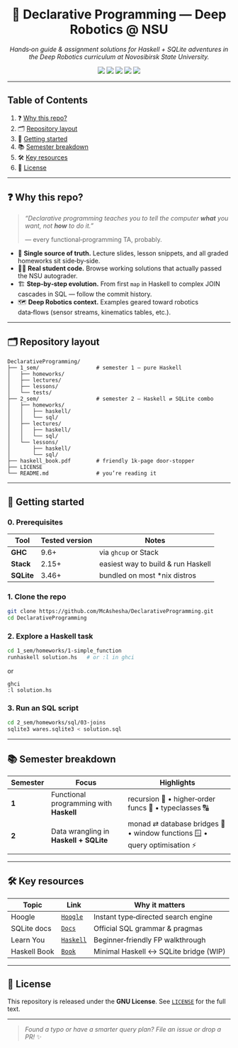 <h1 align="center">
  🧭 Declarative Programming — Deep Robotics @ NSU
</h1>

<p align="center">
  <em>Hands‑on guide & assignment solutions for Haskell + SQLite adventures in the Deep Robotics curriculum at Novosibirsk State University.</em>
</p>

<p align="center">
  <img src="https://img.shields.io/badge/status-%F0%9F%9A%A7%20work&nbsp;in&nbsp;progress-yellow?style=for-the-badge"/>
  <img src="https://img.shields.io/badge/language-Haskell-purple?style=for-the-badge"/>
  <img src="https://img.shields.io/badge/language-SQL%20%28SQLite%29-lightgrey?style=for-the-badge"/>
  <img src="https://img.shields.io/badge/university-NSU-blue?style=for-the-badge"/>
  <img src="https://img.shields.io/badge/track-Deep&nbsp;Robotics-critical?style=for-the-badge"/>
</p>

---

## Table of Contents

1. ❓ [Why this repo?](#why-this-repo)
2. 🗂️ [Repository layout](#repository-layout)
3. 🚀 [Getting started](#getting-started)
4. 📚 [Semester breakdown](#semester-breakdown)
5. 🛠️ [Key resources](#key-resources)
6. 📄 [License](#license)

---

<h2 id="why-this-repo">❓ Why this repo?</h2>

> *“Declarative programming teaches you to tell the computer **what** you want, not **how** to do it.”*
>
> — every functional‑programming TA, probably.

* 🎯 **Single source of truth.** Lecture slides, lesson snippets, and all graded homeworks sit side‑by‑side.
* 🧑‍💻 **Real student code.** Browse working solutions that actually passed the NSU autograder.
* 🏗️ **Step‑by‑step evolution.** From first `map` in Haskell to complex JOIN cascades in SQL — follow the commit history.
* 🗺️ **Deep Robotics context.** Examples geared toward robotics data‑flows (sensor streams, kinematics tables, etc.).

---

<h2 id="repository-layout">🗂️ Repository layout</h2>

```text
DeclarativeProgramming/
├── 1_sem/                  # semester 1 — pure Haskell
│   ├── homeworks/
│   ├── lectures/
│   ├── lessons/
│   └── tests/
├── 2_sem/                  # semester 2 — Haskell ⇄ SQLite combo
│   ├── homeworks/
│   │   ├── haskell/
│   │   └── sql/
│   ├── lectures/
│   │   ├── haskell/
│   │   └── sql/
│   └── lessons/
│       ├── haskell/
│       └── sql/
├── haskell_book.pdf        # friendly 1k‑page door‑stopper
├── LICENSE
└── README.md               # you’re reading it
```

---

<h2 id="getting-started">🚀 Getting started</h2>

### 0. Prerequisites

| Tool           | Tested version | Notes                              |
| -------------- | -------------- | ---------------------------------- |
| **GHC**        | 9.6+           | via `ghcup` or Stack               |
| **Stack**      | 2.15+          | easiest way to build & run Haskell |
| **SQLite**     | 3.46+          | bundled on most \*nix distros      |

### 1. Clone the repo

```bash
git clone https://github.com/McAshesha/DeclarativeProgramming.git
cd DeclarativeProgramming
```

### 2. Explore a Haskell task

```bash
cd 1_sem/homeworks/1-simple_function
runhaskell solution.hs   # or :l in ghci
```
or
```
ghci
:l solution.hs
```

### 3. Run an SQL script

```bash
cd 2_sem/homeworks/sql/03-joins
sqlite3 wares.sqlite3 < solution.sql
```

---

<h2 id="semester-breakdown">📚 Semester breakdown</h2>

| Semester | Focus                                   | Highlights                                                               |
| -------- | --------------------------------------- | ------------------------------------------------------------------------ |
| **1**    | Functional programming with **Haskell** | recursion 💫 • higher‑order funcs 🧩 • typeclasses 🔠                    |
| **2**    | Data wrangling in **Haskell + SQLite**  | monad ⇄ database bridges 🔗 • window functions 🪟 • query optimisation ⚡ |

---

<h2 id="key-resources">🛠️ Key resources</h2>

| Topic            | Link                                                 | Why it matters                        |
| ---------------- | -----------------------------------------------------| ------------------------------------- |
| Hoogle           | [`Hoogle`](https://hoogle.haskell.org/)              | Instant type‑directed search engine   |
| SQLite docs      | [`Docs`](https://www.sqlite.org/docs.html)           | Official SQL grammar & pragmas        |
| Learn You        | [`Haskell`](http://learnyouahaskell.com/)            | Beginner‑friendly FP walkthrough      |
| Haskell Book     | [`Book`](hakell_book.pdf)                            | Minimal Haskell ↔ SQLite bridge (WIP) |

---

<h2 id="license">📄 License</h2>

This repository is released under the **GNU License**.
See [`LICENSE`](LICENSE) for the full text.

---

> *Found a typo or have a smarter query plan? File an issue or drop a PR!* ✨
